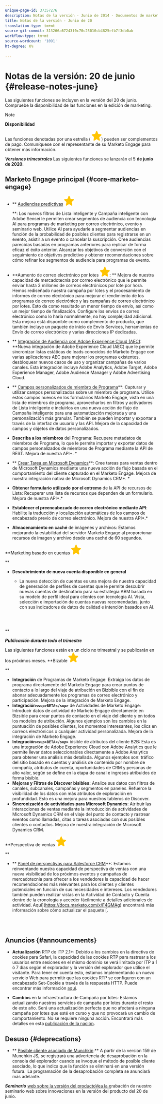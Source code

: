 ```yaml
---
unique-page-id: 37357276
description: Notas de la versión - Junio de 2014 - Documentos de marketing - Documentación del producto
title: Notas de la versión - Junio de 20
translation-type: tm+mt
source-git-commit: 313266a67243f0c70c25010cb4825efb7f3db0ab
workflow-type: tm+mt
source-wordcount: '1091'
ht-degree: 0%

---
```



# Notas de la versión: 20 de junio {#release-notes-june}

Las siguientes funciones se incluyen en la versión del 20 de junio. Compruebe la disponibilidad de las funciones en la edición de marketing.

>[!NOTE]
>
>**Disponibilidad**
>
>Las funciones denotadas por una estrella ( ![(star)](assets/star-yellow.svg)) pueden ser complementos de pago. Comuníquese con el representante de su Marketo Engage para obtener más información.

***Versiones trimestrales*** Las siguientes funciones se lanzarán el 5  **de junio de 2020**.

## Marketo Engage principal {#core-marketo-engage}

* ** [Audiencias predictivas](https://help.marketo.com/hc/en-us/articles/360045746253) ![(star)](assets/star-yellow.svg)

   **: Los nuevos filtros de Lista inteligente y Campaña inteligente con Adobe Sensei le permiten crear segmentos de audiencia con tecnología AI para programas de marketing por correo electrónico, evento y seminario web. Utilice AI para ayudarle a segmentar audiencias en función de la probabilidad de posibles clientes para registrarse en un evento, asistir a un evento o cancelar la suscripción. Cree audiencias parecidas basadas en programas anteriores para replicar de forma eficaz el éxito anterior. Alcanzar los objetivos de conversión con el seguimiento de objetivos predictivo y obtener recomendaciones sobre cómo refinar los segmentos de audiencia para programas de evento.
* **Aumento de correo electrónico por lotes ![(star)](assets/star-yellow.svg): ** Mejora de nuestra capacidad de mercadotecnia por correo electrónico que le permite enviar hasta 3 millones de correos electrónicos por lote por hora. Hemos rediseñado nuestra campaña por lotes y el procesamiento de informes de correo electrónico para mejorar el rendimiento de los programas de correo electrónico y las campañas de correo electrónico por lotes. Esto da como resultado un menor tiempo de envío, así como un mejor tiempo de finalización. Configure los envíos de correo electrónico como lo haría normalmente, no hay complejidad adicional. Esta mejora está disponible como complemento de producto, que también incluye un paquete de inicio de Envío Services, herramientas de Envío de correo electrónico y varias direcciones IP dedicadas.
* ** [Integración de Audiencia con Adobe Experience Cloud (AEC)](https://docs.marketo.com/x/ogI6Ag): **Nueva integración de Adobe Experience Cloud (AEC) que le permite sincronizar listas estáticas de leads conocidos de Marketo Engage con varias aplicaciones AEC para mejorar los programas existentes, desbloquear nuevos casos de uso y organizar campañas de varios canales. Esta integración incluye Adobe Analytics, Adobe Target, Adobe Experience Manager, Adobe Audience Manager y Adobe Advertising Cloud.
* ** [Campos personalizados de miembro de Programa](https://docs.marketo.com/x/MQA6Ag)**: Capturar y utilizar campos personalizados sobre un miembro de programa. Utilice estos campos nuevos en los formularios Marketo Engage, vista en una lista de miembros de programa, aprovecharlos en filtros y activadores de Lista inteligente e incluirlos en una nueva acción de flujo de Campaña inteligente para una automatización mejorada y una personalización más granular. También se pueden importar y exportar a través de la interfaz de usuario y las API. Mejora de la capacidad de campos y objetos de datos personalizados.
* **Describa a los miembros** del Programa: Recupere metadatos de miembros de Programa, lo que le permite importar y exportar datos de campos personalizados de miembros de Programa mediante la API de REST. Mejora de nuestra API*. *

* ** [Crear Tarea en Microsoft Dynamics](https://docs.marketo.com/x/jQM6Ag)**: Cree tareas para ventas dentro de Microsoft Dynamics mediante una nueva acción de flujo basada en el comportamiento del cliente capturado en el Marketo Engage. Mejora de nuestra integración nativa de Microsoft Dynamics CRM*. *

* **Obtener formulario utilizado por el extremo** de la API de recursos de Lista: Recuperar una lista de recursos que dependen de un formulario. Mejora de nuestra API*.*

* **Establecer el preencabezado de correo electrónico mediante API**: Habilite la traducción y localización automáticas de los campos de encabezado previo de correo electrónico. Mejora de nuestra API*.*

* **Almacenamiento en caché** de imágenes y archivos: Estamos mejorando la estabilidad del servidor Marketo Engage al proporcionar recursos de imagen y archivo desde una caché de 60 segundos.

**Marketing basado en cuentas ![(star)](assets/star-yellow.svg)

**

* **Descubrimiento de nueva cuenta disponible en general**

   * La nueva detección de cuentas es una mejora de nuestra capacidad de generación de perfiles de cuentas que le permite descubrir nuevas cuentas de destinatario para su estrategia ABM basada en su modelo de perfil ideal para clientes con tecnología AI. Vista, selección e importación de cuentas nuevas recomendadas, junto con sus indicadores de datos de calidad e intención basados en AI.

<br> 

**

***Publicación durante todo el trimestre***

Las siguientes funciones están en un ciclo no trimestral y se publicarán en los próximos meses.
**Bizable ![(star)](assets/star-yellow.svg)

**

* **Integración** de Programas de Marketo Engage: Extraiga los datos de programa directamente del Marketo Engage para crear puntos de contacto a lo largo del viaje de atribución en Bizbible con el fin de abonar adecuadamente los programas de correo electrónico y participación. Mejora de la integración de Marketo Engage.
* **Integración`<sup>BETA</sup>`** de Actividades de Marketo Engage: Introducir datos de actividad de Marketo Engage directamente en Bizsible para crear puntos de contacto en el viaje del cliente y en todos los modelos de atribución. Algunos ejemplos son los cambios en la puntuación de posibles clientes, los momentos interesantes, los clics en correos electrónicos o cualquier actividad personalizada. Mejora de la integración de Marketo Engage.
* **Integración`<sup>BETA</sup>`** bisible de atributos del cliente B2B: Esta es una integración de Adobe Experience Cloud con Adobe Analytics que le permite llevar datos seleccionables directamente a Adobe Analytics para obtener una análisis más detallada. Algunos ejemplos son: tráfico del sitio basado en cuentas y análisis de contenido por nombre de compañía, atributos de cuenta, oportunidades de CRM y personas de alto valor, según se define en la etapa de canal e ingresos atribuidos de forma bisible.
* **Mejoras y Filtros de Discover bisibles:** Analice sus datos con filtros de canales, subcanales, campañas y segmentos en paneles. Refuerce la visibilidad de los datos con más atributos de exploración en profundidad. Esto es una mejora para nuestros tableros de Discover.
* **Sincronización de actividades para Microsoft Dynamics**: Atribuir las interacciones de ventas mediante la introducción de actividades de Microsoft Dynamics CRM en el viaje del punto de contacto y rastrear eventos como llamadas, citas o tareas asociadas con sus posibles clientes o contactos. Mejora de nuestra integración de Microsoft Dynamics CRM.

**Perspectiva de ventas ![(estrella)](assets/star-yellow.svg)

**

* ** [Panel de perspectivas para Salesforce CRM](https://docs.marketo.com/x/EoGMAg)**: Estamos reinventando nuestra capacidad de perspectiva de ventas con una nueva visibilidad de los próximos eventos y campañas de mercadotecnia para ofrecer a los vendedores la capacidad de hacer recomendaciones más relevantes para los clientes y clientes potenciales en función de sus necesidades e intereses. Los vendedores también pueden realizar vistas en la Actividad de Contacto y Cuenta dentro de la cronología y acceder fácilmente a detalles adicionales de actividad. Aquí](https://docs.marketo.com/x/F4GMAg) encontrará más información sobre cómo actualizar el paquete [.

<br> 

## Anuncios {#announcements}

* **Actualización** RTP de ITP 2.1+: Debido a los cambios en la directiva de cookies para Safari, la capacidad de las cookies RTP para rastrear a los usuarios entre sesiones en el mismo dominio se verá limitada por ITP a 1 ó 7 días según el explorador y la versión del explorador que utilice el visitante. Para tener en cuenta esto, estamos implementando un nuevo servicio Web para permitir que las cookies RTP se configuren con un encabezado Set-Cookie a través de la respuesta HTTP. Puede encontrar más información [aquí](https://nation.marketo.com/t5/Knowledgebase/Browser-Cookie-Updates-How-Marketo-RTP-Is-Affected/ta-p/299603).

* **Cambios** en la infraestructura de Campaña por lotes: Estamos actualizando nuestros servicios de campaña por lotes durante el resto de este año. Será una actualización perfecta que no afectará a ninguna campaña por lotes que esté en curso y que no provocará un cambio de comportamiento. No se requiere ninguna acción. Encontrará más detalles en esta [publicación de la nación](https://nation.marketo.com/t5/Product-Documents/Batch-Campaign-Processing-Infrastructure-Update/ta-p/301374).

## Desuso {#deprecations}

* ** [Posible cliente asociado de Munchkin](https://developers.marketo.com/blog/deprecation-of-munchkin-associate-lead-method/):** A partir de la versión 159 de Munchkin JS, se registrará una advertencia de desaprobación en la consola del explorador cuando se invoque el método de posible cliente asociado, lo que indica que la función se eliminará en una versión futura.  La programación de la desaprobación completa se anunciará más adelante.

***Seminario*** [web sobre la versión del productoVea la ](https://engage.marketo.com/June-Release-2020-On-Demand.html) grabación de nuestro seminario web sobre innovaciones en la versión del producto del 20 de junio.
